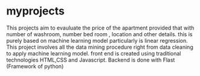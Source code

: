 # myprojects
This projects aim to evauluate the price of the apartment provided that with number of washroom, number bed room , location and other details.
this is purely based on machine learning model particularly is linear regression. This project involves all the data mining procedure right from data cleaning to apply machine learning model.
front end is created using traditional technologies HTML,CSS and Javascript.
Backend is done with Flast (Framework of python)
